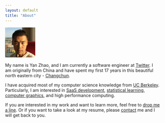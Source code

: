 ```yaml
---
layout: default
title: "About"
---
```


<img src="../images/me_min.jpg" class="inline-left" width="19.5%" height="19.5%">

My name is Yan Zhao, and I am currently a software engineer at [Twitter](https://twitter.com/). I am originally from China and have spent my first 17 years in this beautiful north eastern city - [Changchun](http://en.wikipedia.org/wiki/Changchun).

I have acquired most of my computer science knowledge from [UC Berkeley](http://www.eecs.berkeley.edu/). Particularly, I am interested in [SaaS development][SaaS], [statistical learning][SL], [computer graphics][CG], and high performance computing. <a class="about_linkedin icon-linkedin" target="_blank" href="http://www.linkedin.com/pub/yan-zhao/65/1a8/8a4"></a>

If you are interested in my work and want to learn more, feel free to [drop me a line](mailto:zhaoyan1117@gmail.com). Or if you want to take a look at my resume, please [contact][resume_request] me and I will get back to you.

[CG]: /project/cloth_sim
[SaaS]: /project/peakdemand
[SL]: /project/nnet
[resume_request]: mailto:zhaoyan1117@gmail.com?subject=[Resume]&body=I%20would%20like%20a%20copy%20of%20your%20resume.%0A%0AThanks.